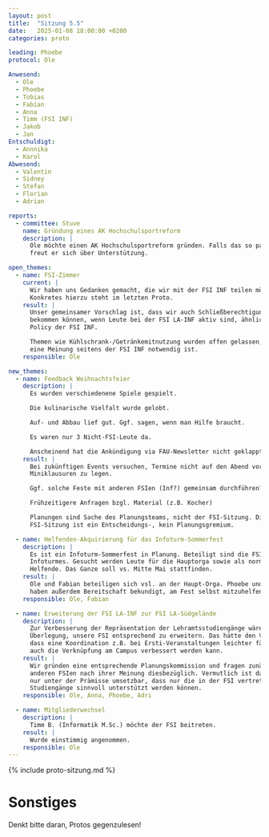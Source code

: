 ```yaml
---
layout: post
title:  "Sitzung 5.5"
date:   2025-01-08 18:00:00 +0200
categories: proto

leading: Phoebe
protocol: Ole

Anwesend:
  - Ole
  - Phoebe
  - Tobias
  - Fabian
  - Anna
  - Timm (FSI INF)
  - Jakob
  - Jan
Entschuldigt:
  - Annnika
  - Karol
Abwesend:
  - Valentin
  - Sidney
  - Stefan
  - Florian
  - Adrian

reports:
  - committee: Stuve
    name: Gründung eines AK Hochschulsportreform
    description: |
      Ole möchte einen AK Hochschulsportreform gründen. Falls das so passiert,
      freut er sich über Unterstützung.

open_themes:
  - name: FSI-Zimmer
    current: |
      Wir haben uns Gedanken gemacht, die wir mit der FSI INF teilen möchten.
      Konkretes hierzu steht im letzten Proto.
    result: |
      Unser gemeinsamer Vorschlag ist, dass wir auch Schließberechtigungen
      bekommen können, wenn Leute bei der FSI LA-INF aktiv sind, ähnlich zur
      Policy der FSI INF.

      Themen wie Kühlschrank-/Getränkemitnutzung wurden offen gelassen, da hier
      eine Meinung seitens der FSI INF notwendig ist.
    responsible: Ole

new_themes:
  - name: Feedback Weihnachtsfeier
    description: |
      Es wurden verschiedenene Spiele gespielt.

      Die kulinarische Vielfalt wurde gelobt.

      Auf- und Abbau lief gut. Ggf. sagen, wenn man Hilfe braucht.

      Es waren nur 3 Nicht-FSI-Leute da.

      Anscheinend hat die Ankündigung via FAU-Newsletter nicht geklappt.
    result: |
      Bei zukünftigen Events versuchen, Termine nicht auf den Abend vor
      Miniklausuren zu legen.

      Ggf. solche Feste mit anderen FSIen (Inf?) gemeinsam durchführen?

      Frühzeitigere Anfragen bzgl. Material (z.B. Kocher)

      Planungen sind Sache des Planungsteams, nicht der FSI-Sitzung. Die
      FSI-Sitzung ist ein Entscheidungs-, kein Planungsgremium.

  - name: Helfenden-Akquirierung für das Infoturm-Sommerfest
    description: |
      Es ist ein Infoturm-Sommerfest in Planung. Beteiligt sind die FSIen des
      Infoturmes. Gesucht werden Leute für die Hauptorga sowie als normale
      Helfende. Das Ganze soll vs. Mitte Mai stattfinden.
    result: |
      Ole und Fabian beteiligen sich vsl. an der Haupt-Orga. Phoebe und Jan
      haben außerdem Bereitschaft bekundigt, am Fest selbst mitzuhelfen.
    responsible: Ole, Fabian

  - name: Erweiterung der FSI LA-INF zur FSI LA-Südgelände
    description: |
      Zur Verbesserung der Repräsentation der Lehramtsstudiengänge wäre es eine
      Überlegung, unsere FSI entsprechend zu erweitern. Das hätte den Vorteil,
      dass eine Koordination z.B. bei Ersti-Veranstaltungen leichter fällt und
      auch die Verknüpfung am Campus verbessert werden kann.
    result: |
      Wir gründen eine entsprechende Planungskommission und fragen zunächst die
      anderen FSIen nach ihrer Meinung diesbezüglich. Vermutlich ist das Konzept
      nur unter der Prämisse umsetzbar, dass nur die in der FSI vertretenen
      Studiengänge sinnvoll unterstützt werden können.
    responsible: Ole, Anna, Phoebe, Adri

  - name: Mitgliederwechsel
    description: |
      Timm B. (Informatik M.Sc.) möchte der FSI beitreten.
    result: |
      Wurde einstimmig angenommen.
    responsible: Ole
---
```

{% include proto-sitzung.md %}

# Sonstiges

Denkt bitte daran, Protos gegenzulesen!
